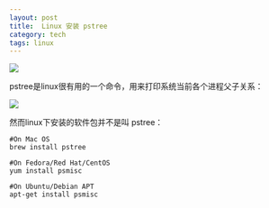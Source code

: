 ```yaml
---
layout: post
title:  Linux 安装 pstree
category: tech
tags: linux
---
```

![](https://cdn.kelu.org/blog/tags/linux.jpg)

pstree是linux很有用的一个命令，用来打印系统当前各个进程父子关系：

![](https://cdn.kelu.org/blog/2018/02/linux_20180209134508.jpg)

然而linux下安装的软件包并不是叫 pstree：

	#On Mac OS  
	brew install pstree  
	
	#On Fedora/Red Hat/CentOS  
	yum install psmisc
	
	#On Ubuntu/Debian APT  
	apt-get install psmisc

